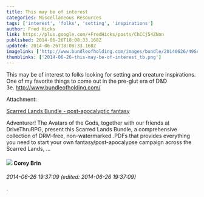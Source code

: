 ```yaml
---
title: This may be of interest
categories: Miscellaneous Resources
tags: ['interest', 'folks', 'setting', 'inspirations']
author: Fred Hicks
link: https://plus.google.com/+FredHicks/posts/ChCCj54ZNnn
published: 2014-06-26T18:08:33.168Z
updated: 2014-06-26T18:08:33.168Z
imagelink: ['http://www.bundleofholding.com/images/bundle/20140626/49ScarredLands-Montage.png']
thumblinks: ['2014-06-26-this-may-be-of-interest_tb.png']
---
```


This may be of interest to folks looking for setting and creature inspirations. One of my favorite things to come out in the pre-glut era of D&amp;D 3e. <a href="http://www.bundleofholding.com/" class="ot-anchor">http://www.bundleofholding.com/</a>


Attachment:

<a href='http://www.bundleofholding.com'>Scarred Lands Bundle - post-apocalyptic fantasy</a>


Adventurer! The Avatars of the Gods, together with our friends at DriveThruRPG, present this Scarred Lands Bundle, a comprehensive collection of DRM-free, non-watermarked .PDFs that provides everything you need to start your own fantasy/post-apocalypse campaign across the Scarred Lands, ...
<div id='comment z121wdgxjoejtnx2523syp2h4sbvfduoq04'>
  <h4><img src='{{site.baseurl}}//images/avatars/107451093816413059477_photo.jpg'> Corey Brin</h4>
      <p><cite>2014-06-26 19:37:09 (edited: 2014-06-26 19:37:09)</cite></p>
        <p>.</p>
</div>
        